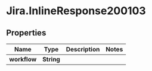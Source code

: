 # Jira.InlineResponse200103

## Properties

Name | Type | Description | Notes
------------ | ------------- | ------------- | -------------
**workflow** | **String** |  | 


